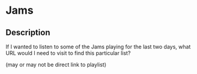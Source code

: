 # Jams

## Description

If I wanted to listen to some of the Jams playing for the last two days, what URL would I need to visit to find this particular list? 
(may or may not be direct link to playlist) 

